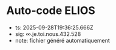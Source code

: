 # Auto-code ELIOS
- ts: 2025-09-28T19:36:25.666Z
- sig: ∞.je.toi.nous.432.528
- note: fichier généré automatiquement